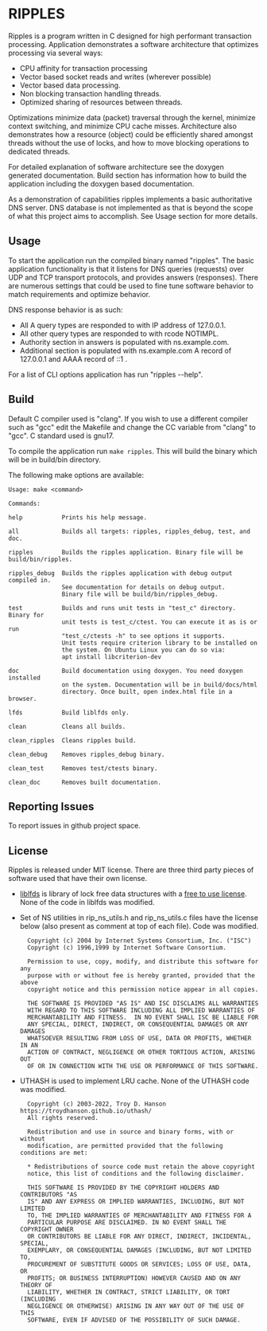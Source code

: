 # RIPPLES

Ripples is a program written in C designed for high performant transaction
processing. Application demonstrates a software architecture that optimizes
processing via several ways:

* CPU affinity for transaction processing
* Vector based socket reads and writes (wherever possible)
* Vector based data processing.
* Non blocking transaction handling threads.
* Optimized sharing of resources between threads.

Optimizations minimize data (packet) traversal through the kernel, minimize
context switching, and minimize CPU cache misses.
Architecture also demonstrates how a resource (object) could be efficiently
shared amongst threads without the use of locks, and how to move blocking
operations to dedicated threads.

For detailed explanation of software architecture see the doxygen generated
documentation. Build section has information how to build the application
including the doxygen based documentation.

As a demonstration of capabilities ripples implements a basic authoritative DNS
server. DNS database is not implemented as that is beyond the scope of what
this project aims to accomplish. See Usage section for more details.

## Usage

To start the application run the compiled binary named "ripples". The basic
application functionality is that it listens for DNS queries (requests) over
UDP and TCP transport protocols, and provides answers (responses). There are
numerous settings that could be used to fine tune software behavior to match
requirements and optimize behavior.

DNS response behavior is as such:

* All A query types are responded to with IP address of 127.0.0.1.
* All other query types are responded to with rcode NOTIMPL.
* Authority section in answers is populated with ns.example.com.
* Additional section is populated with ns.example.com A record of 127.0.0.1 and
AAAA record of ::1 .

For a list of CLI options application has run "ripples --help".

## Build

Default C compiler used is "clang". If you wish to use a different compiler such
as "gcc" edit the Makefile and change the CC variable from "clang" to "gcc".
C standard used is gnu17.

To compile the application run ```make ripples```. This will build the binary
which will be in build/bin directory.

The following make options are available:

    Usage: make <command>

    Commands:

    help           Prints his help message.

    all            Builds all targets: ripples, ripples_debug, test, and doc.

    ripples        Builds the ripples application. Binary file will be build/bin/ripples.

    ripples_debug  Builds the ripples application with debug output compiled in.
                   See documentation for details on debug output.
                   Binary file will be build/bin/ripples_debug.

    test           Builds and runs unit tests in "test_c" directory. Binary for
                   unit tests is test_c/ctest. You can execute it as is or run
                   "test_c/ctests -h" to see options it supports.
                   Unit tests require criterion library to be installed on
                   the system. On Ubuntu Linux you can do so via:
                   apt install libcriterion-dev

    doc            Build documentation using doxygen. You need doxygen installed
                   on the system. Documentation will be in build/docs/html
                   directory. Once built, open index.html file in a browser.

    lfds           Build liblfds only.

    clean          Cleans all builds.

    clean_ripples  Cleans ripples build.

    clean_debug    Removes ripples_debug binary.

    clean_test     Removes test/ctests binary.

    clean_doc      Removes built documentation.

## Reporting Issues

To report issues in github project space.

## License

Ripples is released under MIT license. There are three third party pieces of
software used that have their own license.

* [liblfds](https://www.liblfds.org) is library of lock free data structures with a
[free to use license](https://www.liblfds.org/mediawiki/index.php?title=r7.1.1:Introduction#License).
None of the code in liblfds was modified.

* Set of NS utilities in rip_ns_utils.h and rip_ns_utils.c files have the
license below (also present as comment at top of each file). Code was modified.

        Copyright (c) 2004 by Internet Systems Consortium, Inc. ("ISC")
        Copyright (c) 1996,1999 by Internet Software Consortium.
    
        Permission to use, copy, modify, and distribute this software for any
        purpose with or without fee is hereby granted, provided that the above
        copyright notice and this permission notice appear in all copies.
    
        THE SOFTWARE IS PROVIDED "AS IS" AND ISC DISCLAIMS ALL WARRANTIES
        WITH REGARD TO THIS SOFTWARE INCLUDING ALL IMPLIED WARRANTIES OF
        MERCHANTABILITY AND FITNESS.  IN NO EVENT SHALL ISC BE LIABLE FOR
        ANY SPECIAL, DIRECT, INDIRECT, OR CONSEQUENTIAL DAMAGES OR ANY DAMAGES
        WHATSOEVER RESULTING FROM LOSS OF USE, DATA OR PROFITS, WHETHER IN AN
        ACTION OF CONTRACT, NEGLIGENCE OR OTHER TORTIOUS ACTION, ARISING OUT
        OF OR IN CONNECTION WITH THE USE OR PERFORMANCE OF THIS SOFTWARE.

* UTHASH is used to implement LRU cache. None of the UTHASH code was modified.

        Copyright (c) 2003-2022, Troy D. Hanson  https://troydhanson.github.io/uthash/
        All rights reserved.

        Redistribution and use in source and binary forms, with or without
        modification, are permitted provided that the following conditions are met:

        * Redistributions of source code must retain the above copyright
        notice, this list of conditions and the following disclaimer.

        THIS SOFTWARE IS PROVIDED BY THE COPYRIGHT HOLDERS AND CONTRIBUTORS "AS
        IS" AND ANY EXPRESS OR IMPLIED WARRANTIES, INCLUDING, BUT NOT LIMITED
        TO, THE IMPLIED WARRANTIES OF MERCHANTABILITY AND FITNESS FOR A
        PARTICULAR PURPOSE ARE DISCLAIMED. IN NO EVENT SHALL THE COPYRIGHT OWNER
        OR CONTRIBUTORS BE LIABLE FOR ANY DIRECT, INDIRECT, INCIDENTAL, SPECIAL,
        EXEMPLARY, OR CONSEQUENTIAL DAMAGES (INCLUDING, BUT NOT LIMITED TO,
        PROCUREMENT OF SUBSTITUTE GOODS OR SERVICES; LOSS OF USE, DATA, OR
        PROFITS; OR BUSINESS INTERRUPTION) HOWEVER CAUSED AND ON ANY THEORY OF
        LIABILITY, WHETHER IN CONTRACT, STRICT LIABILITY, OR TORT (INCLUDING
        NEGLIGENCE OR OTHERWISE) ARISING IN ANY WAY OUT OF THE USE OF THIS
        SOFTWARE, EVEN IF ADVISED OF THE POSSIBILITY OF SUCH DAMAGE.
